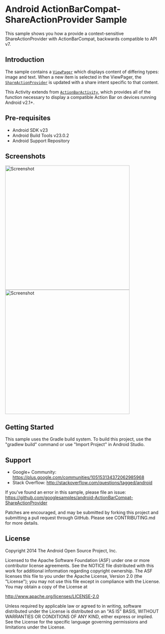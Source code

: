 
Android ActionBarCompat-ShareActionProvider Sample
===================================

This sample shows you how a provide a context-sensitive ShareActionProvider with
ActionBarCompat, backwards compatible to API v7.

Introduction
------------

The sample contains a [`ViewPager`][1] which displays content of differing types: image and
text. When a new item is selected in the ViewPager, the [`ShareActionProvider`][2] is updated with
a share intent specific to that content.

This Activity extends from [`ActionBarActivity`][3], which provides all of the function
necessary to display a compatible Action Bar on devices running Android v2.1+.

[1]: http://developer.android.com/reference/android/support/v4/view/ViewPager.html
[2]: http://developer.android.com/reference/android/widget/ShareActionProvider.html
[3]: https://developer.android.com/reference/android/support/v7/app/ActionBarActivity.html

Pre-requisites
--------------

- Android SDK v23
- Android Build Tools v23.0.2
- Android Support Repository

Screenshots
-------------

<img src="screenshots/1-gridview.png" height="400" alt="Screenshot"/> <img src="screenshots/2-detail.png" height="400" alt="Screenshot"/> 

Getting Started
---------------

This sample uses the Gradle build system. To build this project, use the
"gradlew build" command or use "Import Project" in Android Studio.

Support
-------

- Google+ Community: https://plus.google.com/communities/105153134372062985968
- Stack Overflow: http://stackoverflow.com/questions/tagged/android

If you've found an error in this sample, please file an issue:
https://github.com/googlesamples/android-ActionBarCompat-ShareActionProvider

Patches are encouraged, and may be submitted by forking this project and
submitting a pull request through GitHub. Please see CONTRIBUTING.md for more details.

License
-------

Copyright 2014 The Android Open Source Project, Inc.

Licensed to the Apache Software Foundation (ASF) under one or more contributor
license agreements.  See the NOTICE file distributed with this work for
additional information regarding copyright ownership.  The ASF licenses this
file to you under the Apache License, Version 2.0 (the "License"); you may not
use this file except in compliance with the License.  You may obtain a copy of
the License at

http://www.apache.org/licenses/LICENSE-2.0

Unless required by applicable law or agreed to in writing, software
distributed under the License is distributed on an "AS IS" BASIS, WITHOUT
WARRANTIES OR CONDITIONS OF ANY KIND, either express or implied.  See the
License for the specific language governing permissions and limitations under
the License.
